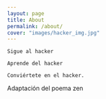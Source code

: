 ```yaml
---
layout: page
title: About
permalink: /about/
cover: "images/hacker_img.jpg"
---
```


    Sigue al hacker

    Aprende del hacker 

    Conviértete en el hacker.

Adaptación del poema zen